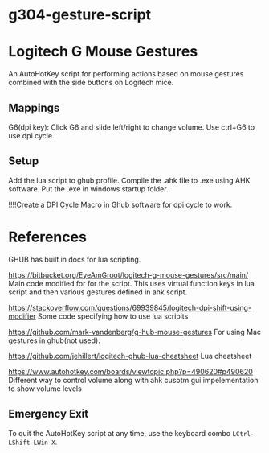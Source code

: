 # g304-gesture-script

# Logitech G Mouse Gestures
 An AutoHotKey script for performing actions based on mouse gestures combined with the side buttons on Logitech mice.

## Mappings
 G6(dpi key): Click G6 and slide left/right to change volume. Use ctrl+G6 to use dpi cycle.

## Setup
Add the lua script to ghub profile. Compile the .ahk file to .exe using AHK software. Put the .exe in windows startup folder.

!!!!Create a DPI Cycle Macro in Ghub software for dpi cycle to work.

# References

GHUB has built in docs for lua scripting.

https://bitbucket.org/EyeAmGroot/logitech-g-mouse-gestures/src/main/ Main code modified for for the script. This uses virtual function keys in lua script and then various gestures defined in ahk script.

https://stackoverflow.com/questions/69939845/logitech-dpi-shift-using-modifier Some code specifying how to use lua scripits

https://github.com/mark-vandenberg/g-hub-mouse-gestures For using Mac gestures in ghub(not used).

https://github.com/jehillert/logitech-ghub-lua-cheatsheet Lua cheatsheet

https://www.autohotkey.com/boards/viewtopic.php?p=490620#p490620 Different way to control volume along with ahk cusotm gui impelementation to show volume levels


## Emergency Exit
 To quit the AutoHotKey script at any time, use the keyboard combo `LCtrl-LShift-LWin-X`.
